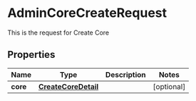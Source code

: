 

# AdminCoreCreateRequest

This is the request for Create Core
## Properties

Name | Type | Description | Notes
------------ | ------------- | ------------- | -------------
**core** | [**CreateCoreDetail**](CreateCoreDetail.md) |  |  [optional]



